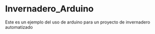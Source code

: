 # Invernadero_Arduino
Este es un ejemplo del uso de arduino para un proyecto de invernadero automatizado
